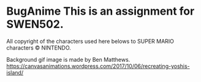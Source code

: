 # BugAnime This is an assignment for SWEN502.
All copyright of the characters used here belows to SUPER MARIO characters © NINTENDO.

Background gif image is made by Ben Matthews.
https://canvasanimations.wordpress.com/2017/10/06/recreating-yoshis-island/
